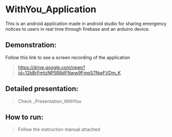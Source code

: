 # WithYou_Application
This is an android application made in android studio for sharing emergency notices to users in real time through firebase and an arduino device.

## Demonstration:
Follow this link to see a screen recording of the application
> https://drive.google.com/open?id=12bBrFmtzNP5R8dFNww9FmpS7NwFVDm_K

## Detailed presentation:
> Check _Presentation_WithYou

## How to run:
> Follow the instruction manual attached 
